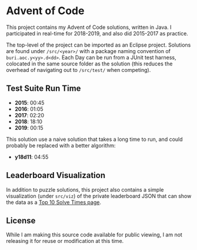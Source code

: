 # Advent of Code

This project contains my Advent of Code solutions, written in Java. 
I participated in real-time for 2018-2019, and also did 2015-2017 as practice.

The top-level of the project can be imported as an Eclipse project. 
Solutions are found under `/src/<year>/` with a package naming convention of `buri.aoc.y<yy>.d<dd>`. 
Each Day can be run from a JUnit test harness, colocated in the same source folder as the solution 
(this reduces the overhead of navigating out to `/src/test/` when competing).
 
## Test Suite Run Time

* **2015**: 00:45
* **2016**: 01:05
* **2017**: 02:20 
* **2018**: 18:10
* **2019**: 00:15

This solution use a naive solution that takes a long time to run, and could probably be replaced with a better algorithm:
* **y18d11**: 04:55

## Leaderboard Visualization
 
In addition to puzzle solutions, this project also contains a simple visualization (under `src/viz`) of the private leaderboard JSON 
that can show the data as a [Top 10 Solve Times page](http://aoc.urizone.net).

## License

While I am making this source code available for public viewing, I am not releasing it for reuse or modification at this time.